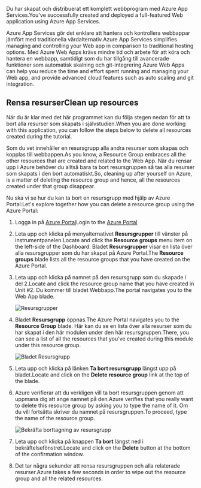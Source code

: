 <span data-ttu-id="35400-101">Du har skapat och distribuerat ett komplett webbprogram med Azure App Services.</span><span class="sxs-lookup"><span data-stu-id="35400-101">You've successfully created and deployed a full-featured Web application using Azure App Services.</span></span>

<span data-ttu-id="35400-102">Azure App Services gör det enklare att hantera och kontrollera webbappar jämfört med traditionella värdalternativ.</span><span class="sxs-lookup"><span data-stu-id="35400-102">Azure App Services simplifies managing and controlling your Web app in comparison to traditional hosting options.</span></span> <span data-ttu-id="35400-103">Med Azure Web Apps krävs mindre tid och arbete för att köra och hantera en webbapp, samtidigt som du har tillgång till avancerade funktioner som automatisk skalning och git-integrering.</span><span class="sxs-lookup"><span data-stu-id="35400-103">Azure Web Apps can help you reduce the time and effort spent running and managing your Web app, and provide advanced cloud features such as auto scaling and git integration.</span></span>

## <a name="clean-up-resources"></a><span data-ttu-id="35400-104">Rensa resurser</span><span class="sxs-lookup"><span data-stu-id="35400-104">Clean up resources</span></span>

<span data-ttu-id="35400-105">När du är klar med det här programmet kan du följa stegen nedan för att ta bort alla resurser som skapats i självstudien.</span><span class="sxs-lookup"><span data-stu-id="35400-105">When you are done working with this application, you can follow the steps below to delete all resources created during the tutorial.</span></span>

<span data-ttu-id="35400-106">Som du vet innehåller en resursgrupp alla andra resurser som skapas och kopplas till webbappen.</span><span class="sxs-lookup"><span data-stu-id="35400-106">As you know, a Resource Group embraces all the other resources that are created and related to the Web App.</span></span> <span data-ttu-id="35400-107">När du rensar upp i Azure behöver du alltså bara ta bort resursgruppen så tas alla resurser som skapats i den bort automatiskt.</span><span class="sxs-lookup"><span data-stu-id="35400-107">So, cleaning up after yourself on Azure, is a matter of deleting the resource group and hence, all the resources created under that group disappear.</span></span>

<span data-ttu-id="35400-108">Nu ska vi se hur du kan ta bort en resursgrupp med hjälp av Azure Portal:</span><span class="sxs-lookup"><span data-stu-id="35400-108">Let's explore together how you can delete a resource group using the Azure Portal:</span></span>

1. <span data-ttu-id="35400-109">Logga in på [Azure Portal](https://portal.azure.com?azure-portal=true)</span><span class="sxs-lookup"><span data-stu-id="35400-109">Login to the [Azure Portal](https://portal.azure.com?azure-portal=true)</span></span>

1. <span data-ttu-id="35400-110">Leta upp och klicka på menyalternativet **Resursgrupper** till vänster på instrumentpanelen.</span><span class="sxs-lookup"><span data-stu-id="35400-110">Locate and click the **Resource groups** menu item on the left-side of the Dashboard.</span></span> <span data-ttu-id="35400-111">Bladet **Resursgrupper** visar en lista över alla resursgrupper som du har skapat på Azure Portal.</span><span class="sxs-lookup"><span data-stu-id="35400-111">The **Resource groups** blade lists all the resource groups that you have created on the Azure Portal.</span></span>

1. <span data-ttu-id="35400-112">Leta upp och klicka på namnet på den resursgrupp som du skapade i del 2.</span><span class="sxs-lookup"><span data-stu-id="35400-112">Locate and click the resource group name that you have created in Unit #2.</span></span> <span data-ttu-id="35400-113">Du kommer till bladet Webbapp.</span><span class="sxs-lookup"><span data-stu-id="35400-113">The portal navigates you to the Web App blade.</span></span>

    ![Resursgrupper](../media-draft/8-resource-groups.png)

1. <span data-ttu-id="35400-115">Bladet **Resursgrupp** öppnas.</span><span class="sxs-lookup"><span data-stu-id="35400-115">The Azure Portal navigates you to the **Resource Group** blade.</span></span> <span data-ttu-id="35400-116">Här kan du se en lista över alla resurser som du har skapat i den här modulen under den här resursgruppen.</span><span class="sxs-lookup"><span data-stu-id="35400-116">There, you can see a list of all the resources that you've created during this module under this resource group.</span></span>

    ![Bladet Resursgrupp](../media-draft/8-resource-group-blade.png)

1. <span data-ttu-id="35400-118">Leta upp och klicka på länken **Ta bort resursgrupp** längst upp på bladet.</span><span class="sxs-lookup"><span data-stu-id="35400-118">Locate and click on the **Delete resource group** link at the top of the blade.</span></span>

1. <span data-ttu-id="35400-119">Azure verifierar att du verkligen vill ta bort resursgruppen genom att uppmana dig att ange namnet på den.</span><span class="sxs-lookup"><span data-stu-id="35400-119">Azure verifies that you really want to delete this resource group by asking you to type the name of it.</span></span> <span data-ttu-id="35400-120">Om du vill fortsätta skriver du namnet på resursgruppen.</span><span class="sxs-lookup"><span data-stu-id="35400-120">To proceed, type the name of the resource group.</span></span>

    ![Bekräfta borttagning av resursgrupp](../media-draft/8-resource-group-delete.png)

1. <span data-ttu-id="35400-122">Leta upp och klicka på knappen **Ta bort** längst ned i bekräftelsefönstret.</span><span class="sxs-lookup"><span data-stu-id="35400-122">Locate and click on the **Delete** button at the bottom of the confirmation window.</span></span>

1. <span data-ttu-id="35400-123">Det tar några sekunder att rensa resursgruppen och alla relaterade resurser.</span><span class="sxs-lookup"><span data-stu-id="35400-123">Azure takes a few seconds in order to wipe out the resource group and all the related resources.</span></span>
